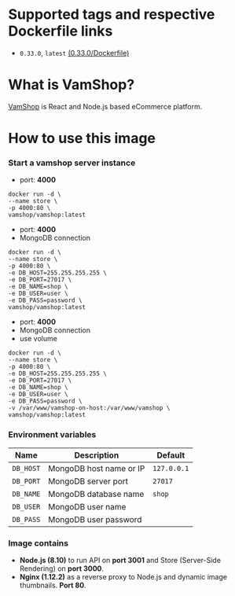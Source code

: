 # Supported tags and respective Dockerfile links

- ```0.33.0```, ```latest```
[(0.33.0/Dockerfile)](https://github.com/vamshop/docker-vamshop/blob/master/images/0.33.0/Dockerfile)


# What is VamShop?
[VamShop](https://github.com/vamshop/vamshop) is React and Node.js based eCommerce platform.

# How to use this image

### Start a vamshop server instance
- port: **4000**

```shell
docker run -d \
--name store \
-p 4000:80 \
vamshop/vamshop:latest
```

- port: **4000**
- MongoDB connection

```shell
docker run -d \
--name store \
-p 4000:80 \
-e DB_HOST=255.255.255.255 \
-e DB_PORT=27017 \
-e DB_NAME=shop \
-e DB_USER=user \
-e DB_PASS=password \
vamshop/vamshop:latest
```

- port: **4000**
- MongoDB connection
- use volume


```shell
docker run -d \
--name store \
-p 4000:80 \
-e DB_HOST=255.255.255.255 \
-e DB_PORT=27017 \
-e DB_NAME=shop \
-e DB_USER=user \
-e DB_PASS=password \
-v /var/www/vamshop-on-host:/var/www/vamshop \
vamshop/vamshop:latest
```

### Environment variables

Name|Description|Default
-|-|-
`DB_HOST`|MongoDB host name or IP|`127.0.0.1`
`DB_PORT`|MongoDB server port|`27017`
`DB_NAME`|MongoDB database name|`shop`
`DB_USER`|MongoDB user name|
`DB_PASS`|MongoDB user password|

### Image contains

- **Node.js (8.10)** to run
API on **port 3001** and
Store (Server-Side Rendering) on **port 3000**.
- **Nginx (1.12.2)** as a reverse proxy to Node.js and dynamic image thumbnails. **Port 80**.
